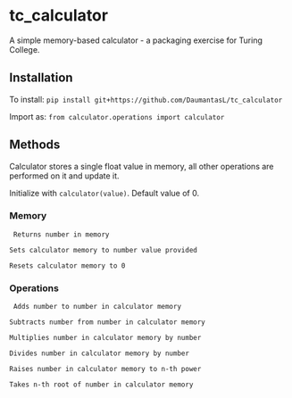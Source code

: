 # tc_calculator
A simple memory-based calculator - a packaging exercise for Turing College.

## Installation

To install: `pip install git+https://github.com/DaumantasL/tc_calculator`

Import as: `from calculator.operations import calculator`

## Methods

Calculator stores a single float value in memory, all other operations are performed on it and update it.

Initialize with `calculator(value)`. Default value of 0.

### Memory

```memory
 Returns number in memory
 ```
 
 ```memory = number
 Sets calculator memory to number value provided
 ```
 
 ```reset()
 Resets calculator memory to 0
 ```
 ### Operations

```add(number)
 Adds number to number in calculator memory
 ```
 
 ```subtract(number)
 Subtracts number from number in calculator memory
 ```
 
  ```multiply(number)
 Multiplies number in calculator memory by number
 ```
 
  ```divide(number)
 Divides number in calculator memory by number
 ```
 
   ```power(number)
 Raises number in calculator memory to n-th power
 ```
 
   ```root(number)
 Takes n-th root of number in calculator memory
 ```
